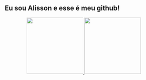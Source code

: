 ## Eu sou Alisson e esse é meu github!

<div align="center">
  <a href="https://github.com/AlissonHanael">
  <img height="180em" src="https://github-readme-stats.vercel.app/api?username=AlissonHanael&show_icons=true&theme=dark&include_all_commits=true&count_private=true"/>
  <img height="180em" src="https://github-readme-stats.vercel.app/api/top-langs/?username=AlissonHanael&layout=compact&langs_count=7&theme=dark"/>
</div>
